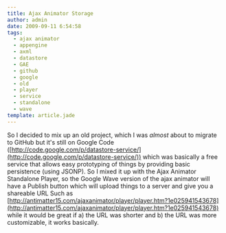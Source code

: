 ```yaml
---
title: Ajax Animator Storage
author: admin
date: 2009-09-11 6:54:58
tags: 
  - ajax animator
  - appengine
  - axml
  - datastore
  - GAE
  - github
  - google
  - old
  - player
  - service
  - standalone
  - wave
template: article.jade
---
```


So I decided to mix up an old project, which I was *almost* about to migrate to GitHub but it's still on Google Code ([http://code.google.com/p/datastore-service/](http://code.google.com/p/datastore-service/)) which was basically a free service that allows easy prototyping of things by providing basic persistence (using JSONP). So I mixed it up with the Ajax Animator Standalone Player, so the Google Wave version of the ajax animator will have a Publish button which will upload things to a server and give you a shareable URL Such as [http://antimatter15.com/ajaxanimator/player/player.htm?1e025941543678](http://antimatter15.com/ajaxanimator/player/player.htm?1e025941543678) while it would be great if a) the URL was shorter and b) the URL was more customizable, it works basically.
